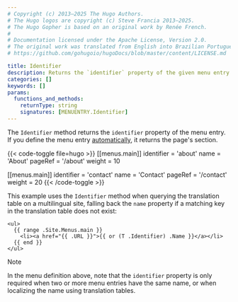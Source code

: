 ```yaml
---
# Copyright (c) 2013–2025 The Hugo Authors.
# The Hugo logos are copyright (c) Steve Francia 2013–2025.
# The Hugo Gopher is based on an original work by Renée French.
#
# Documentation licensed under the Apache License, Version 2.0.
# The original work was translated from English into Brazilian Portuguese.
# https://github.com/gohugoio/hugoDocs/blob/master/content/LICENSE.md

title: Identifier
description: Returns the `identifier` property of the given menu entry.
categories: []
keywords: []
params:
  functions_and_methods:
    returnType: string
    signatures: [MENUENTRY.Identifier]
---
```


The `Identifier` method returns the `identifier` property of the menu entry. If you define the menu entry [automatically], it returns the page's section.

{{< code-toggle file=hugo >}}
[[menus.main]]
identifier = 'about'
name = 'About'
pageRef = '/about'
weight = 10

[[menus.main]]
identifier = 'contact'
name = 'Contact'
pageRef = '/contact'
weight = 20
{{< /code-toggle >}}

This example uses the `Identifier` method when querying the translation table on a multilingual site, falling back the `name` property if a matching key in the translation table does not exist:

```go-html-template
<ul>
  {{ range .Site.Menus.main }}
    <li><a href="{{ .URL }}">{{ or (T .Identifier) .Name }}</a></li>
  {{ end }}
</ul>
```

> [!note]
> In the menu definition above, note that the `identifier` property is only required when two or more menu entries have the same name, or when localizing the name using translation tables.

[automatically]: /content-management/menus/#define-automatically
